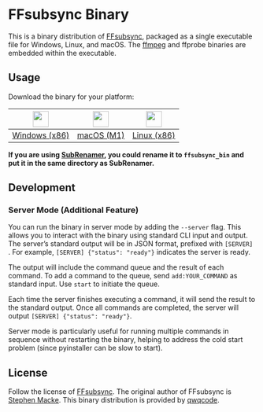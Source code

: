 # FFsubsync Binary

This is a binary distribution of [FFsubsync](https://github.com/smacke/ffsubsync), packaged as a single executable file for Windows, Linux, and macOS. The [ffmpeg](https://ffmpeg.org/) and ffprobe binaries are embedded within the executable.

## Usage

Download the binary for your platform:

| [<img width="32" src="https://github.com/qwqcode/SubRenamer/assets/22412567/2772a99b-f10f-48cd-aed7-58488e7a726e">](https://github.com/qwqcode/ffsubsync-bin/releases/latest/download/ffsubsync_bin_windows_amd64) | [<img width="32" src="https://github.com/qwqcode/SubRenamer/assets/22412567/0aef7104-b7bc-4bde-94c3-3f9df044d66b">](https://github.com/qwqcode/ffsubsync-bin/releases/latest/download/ffsubsync_bin_macos_arm64) | [<img width="32" src="https://github.com/qwqcode/SubRenamer/assets/22412567/8b41fffd-2eb3-4a78-b1bd-8751a09c36c5">](https://github.com/qwqcode/ffsubsync-bin/releases/latest/download/ffsubsync_bin_linux_amd64) |
|-|-|-|
| [Windows (x86)](https://github.com/qwqcode/ffsubsync-bin/releases/latest/download/ffsubsync_bin_windows_amd64) | [macOS (M1)](https://github.com/qwqcode/ffsubsync-bin/releases/latest/download/ffsubsync_bin_macos_arm64) | [Linux (x86)](https://github.com/qwqcode/ffsubsync-bin/releases/latest/download/ffsubsync_bin_linux_amd64) |

**If you are using [SubRenamer](https://github.com/qwqcode/SubRenamer), you could rename it to `ffsubsync_bin` and put it in the same directory as SubRenamer.**

## Development

### Server Mode (Additional Feature)

You can run the binary in server mode by adding the `--server` flag. This allows you to interact with the binary using standard CLI input and output. The server’s standard output will be in JSON format, prefixed with `[SERVER] `. For example, `[SERVER] {"status": "ready"}` indicates the server is ready.

The output will include the command queue and the result of each command. To add a command to the queue, send `add:YOUR_COMMAND` as standard input. Use `start` to initiate the queue.

Each time the server finishes executing a command, it will send the result to the standard output. Once all commands are completed, the server will output `[SERVER] {"status": "ready"}`.

Server mode is particularly useful for running multiple commands in sequence without restarting the binary, helping to address the cold start problem (since pyinstaller can be slow to start).

## License

Follow the license of [FFsubsync](https://github.com/smacke/ffsubsync/blob/master/LICENSE). The original author of FFsubsync is [Stephen Macke](https://github.com/smacke). This binary distribution is provided by [qwqcode](https://github.com/qwqcode).
